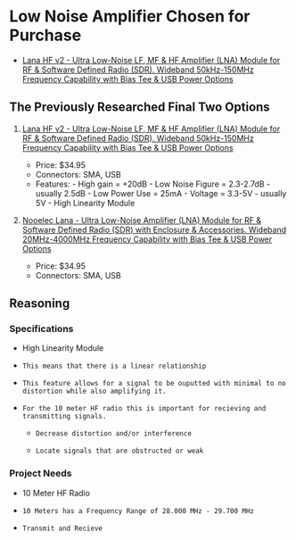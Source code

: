 # Low Noise Amplifier Chosen for Purchase
- [Lana HF v2 - Ultra Low-Noise LF, MF & HF Amplifier (LNA) Module for RF & Software Defined Radio (SDR). Wideband 50kHz-150MHz Frequency Capability with Bias Tee & USB Power Options](https://www.amazon.com/Lana-HF-Low-Noise-50kHz-150MHz-Capability/dp/B0BBSPDJBG/ref=sr_1_19?dib=eyJ2IjoiMSJ9.L5ucGNN3Pdy74YRb2g9q8tZvG8mDnvuTtVVgAgNlx1j55dVgR7DWRaXXZb2k8Py8-mT5AO8e-tPxBRGKUOGsH2loHGIfmgXlRs5FXPDa6TxWlrbYM7-0TCGXYJSkYSdvMqOllgzEIyUvNVaYqk0i-XA1c-qfH8vPfGhOfm9FZH_NlwkXeWLqc7scHCW67s-XTfzqpLvteXbzRenhnK5oPtgqhOwrE2Jq7TmfrLFBt8M.ARBzD2LVDvMWXOdSsFvDBehPtaR6WVheDUoeM-Fmacw&dib_tag=se&keywords=Low+Noise+Amplifier&qid=1760143315&sr=8-19)

## The Previously Researched Final Two Options 
1) [Lana HF v2 - Ultra Low-Noise LF, MF & HF Amplifier (LNA) Module for RF & Software Defined Radio (SDR). Wideband 50kHz-150MHz Frequency Capability with Bias Tee & USB Power Options](https://www.amazon.com/Lana-HF-Low-Noise-50kHz-150MHz-Capability/dp/B0BBSPDJBG/ref=sr_1_19?dib=eyJ2IjoiMSJ9.L5ucGNN3Pdy74YRb2g9q8tZvG8mDnvuTtVVgAgNlx1j55dVgR7DWRaXXZb2k8Py8-mT5AO8e-tPxBRGKUOGsH2loHGIfmgXlRs5FXPDa6TxWlrbYM7-0TCGXYJSkYSdvMqOllgzEIyUvNVaYqk0i-XA1c-qfH8vPfGhOfm9FZH_NlwkXeWLqc7scHCW67s-XTfzqpLvteXbzRenhnK5oPtgqhOwrE2Jq7TmfrLFBt8M.ARBzD2LVDvMWXOdSsFvDBehPtaR6WVheDUoeM-Fmacw&dib_tag=se&keywords=Low+Noise+Amplifier&qid=1760143315&sr=8-19)
    - Price: $34.95
    - Connectors: SMA, USB
    - Features:
          - High gain = +20dB
          - Low Noise Figure = 2.3-2.7dB
              - usually 2.5dB
          - Low Power Use = 25mA
          - Voltage = 3.3-5V
              - usually 5V
          - High Linearity Module 

  
2) [Nooelec Lana - Ultra Low-Noise Amplifier (LNA) Module for RF & Software Defined Radio (SDR) with Enclosure & Accessories. Wideband 20MHz-4000MHz Frequency Capability with Bias Tee & USB Power Options](https://www.amazon.com/Nooelec-Lana-Accessories-20MHz-4000MHz-Capability/dp/B07XNLJ9X2/ref=sr_1_3?dib=eyJ2IjoiMSJ9.L5ucGNN3Pdy74YRb2g9q8tZvG8mDnvuTtVVgAgNlx1j55dVgR7DWRaXXZb2k8Py8-mT5AO8e-tPxBRGKUOGsH2loHGIfmgXlRs5FXPDa6TxWlrbYM7-0TCGXYJSkYSdvMqOllgzEIyUvNVaYqk0i-XA1c-qfH8vPfGhOfm9FZH_NlwkXeWLqc7scHCW67s-XTfzqpLvteXbzRenhnK5oPtgqhOwrE2Jq7TmfrLFBt8M.ARBzD2LVDvMWXOdSsFvDBehPtaR6WVheDUoeM-Fmacw&dib_tag=se&keywords=Low+Noise+Amplifier&qid=1760143315&sr=8-3)
    - Price: $34.95
    - Connectors: SMA, USB
  
## Reasoning 
### Specifications
- High Linearity Module
-     This means that there is a linear relationship
-     This feature allows for a signal to be ouputted with minimal to no distortion while also amplifying it.
-     For the 10 meter HF radio this is important for recieving and transmitting signals.
    -     Decrease distortion and/or interference
    -     Locate signals that are obstructed or weak

  
### Project Needs
- 10 Meter HF Radio
-     10 Meters has a Frequency Range of 28.000 MHz - 29.700 MHz
-     Transmit and Recieve
